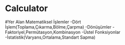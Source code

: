 # Calculator

#Yer Alan Matematiksel İşlemler
-Dört İşlem(Toplama,Çıkarma,Bölme,Çarpma)
-Dönüşümler
-Faktoriyel,Permütasyon,Kombinasyon
-Üstel Fonksiyonlar
-İstatistik(Varyans,Ortalama,Standart Sapma)
